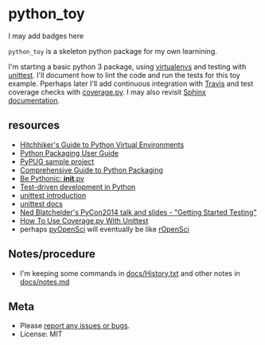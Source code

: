 python_toy
===========

I may add badges here

`python_toy` is a skeleton python package for my own learnining.

I'm starting a basic python 3 package, using [virtualenvs](https://virtualenv.pypa.io/en/stable/) and testing with [unittest](https://docs.python.org/3/library/unittest.html). I'll document how to lint the code and run the tests for this toy example. Pperhaps later I'll add continuous integration with [Travis](https://travis-ci.org/) and test coverage checks with [coverage.py](http://coverage.readthedocs.io/en/latest/).  I may also revisit [Sphinx documentation](http://www.sphinx-doc.org/en/1.5.1/).

resources
---------

-   [Hitchhiker's Guide to Python Virtual Environments](http://docs.python-guide.org/en/latest/dev/virtualenvs/)
-   [Python Packaging User Guide](https://packaging.python.org/)
-   [PyPUG sample project](https://github.com/pypa/sampleproject)
-   [Comprehensive Guide to Python Packaging](http://foobar.lu/wp/2012/05/13/a-comprehensive-step-through-python-packaging-a-k-a-setup-scripts/)
-   [Be Pythonic: __init__.py](http://mikegrouchy.com/blog/2012/05/be-pythonic-__init__py.html)
-   [Test-driven development in Python](http://www.onlamp.com/pub/a/python/2004/12/02/tdd_pyunit.html)
-   [unittest introduction](http://pythontesting.net/framework/unittest/unittest-introduction/)
-   [unittest docs](https://docs.python.org/3/library/unittest.html)
-   [Ned Blatchelder's PyCon2014 talk and slides - "Getting Started Testing"](http://nedbatchelder.com/text/test0.html)
-   [How To Use Coverage.py With Unittest](https://github.com/audreyr/how-to/blob/master/python/use_coverage_with_unittest.rst)
-   perhaps [pyOpenSci](https://github.com/pyOpenSci/) will eventually be like [rOpenSci](https://github.com/rOpenSci/)

Notes/procedure
---------------

-   I'm keeping some commands in [docs/History.txt](https://github.com/bheavner/python_toy/blob/master/docs/History.txt) and other notes in [docs/notes.md](https://github.com/bheavner/python_toy/blob/master/docs/notes.md)

Meta
----

-   Please [report any issues or bugs](https://github.com/bheavner/python_toy/issues).
-   License: MIT
